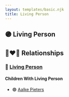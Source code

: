 ```yaml
---
layout: templates/basic.njk
title: Living Person
---
```

## 🟣 Living Person

## 👩‍❤️‍👨 Relationships

### 🔵 [Living Person](/people/7/70270996)

#### Children With Living Person
* 🟣 [Aalke Pieters](/people/7/70796984)
